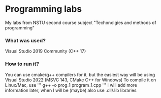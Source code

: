 # Programming labs
My labs from NSTU second course subject "Techonolgies and methods of programming"
### What was used?
Visual Studio 2019 Community (C++ 17)
### How to run it?
You can use cmake/g++ compilers for it, but the easiest way will be using Visual Studio 2022 (MSVC 143, CMake C++ for Windows)
To compile it on Linux/Mac, use
'''
g++ -o prog_1 program_1.cpp
'''
I will add more information later, when I will be (maybe) also use .dll/.lib libraries
